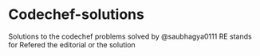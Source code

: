 # Codechef-solutions
Solutions to the codechef problems solved by @saubhagya0111
RE stands for Refered the editorial or the solution 
